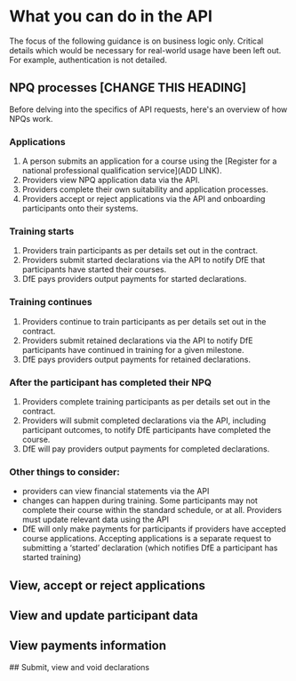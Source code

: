 # What you can do in the API

<div class="govuk-inset-text">
The focus of the following guidance is on business logic only. Critical details which would be necessary for real-world usage have been left out. For example, authentication is not detailed.
</div>

## NPQ processes [CHANGE THIS HEADING]

Before delving into the specifics of API requests, here's an overview of how NPQs work.

### Applications

1. A person submits an application for a course using the [Register for a national professional qualification service](ADD LINK).
2. Providers view NPQ application data via the API.
3. Providers complete their own suitability and application processes.
4. Providers accept or reject applications via the API and onboarding participants onto their systems. 

### Training starts

1. Providers train participants as per details set out in the contract.
2. Providers submit started declarations via the API to notify DfE that participants have started their courses.
3. DfE pays providers output payments for started declarations.

### Training continues

1. Providers continue to train participants as per details set out in the contract.
2. Providers submit retained declarations via the API to notify DfE participants have continued in training for a given milestone.
3. DfE pays providers output payments for retained declarations.

### After the participant has completed their NPQ

1. Providers complete training participants as per details set out in the contract.
2. Providers will submit completed declarations via the API, including participant outcomes, to notify DfE participants have completed the course.
3. DfE will pay providers output payments for completed declarations. 

### Other things to consider: 

* providers can view financial statements via the API
* changes can happen during training. Some participants may not complete their course within the standard schedule, or at all. Providers must update relevant data using the API
* DfE will only make payments for participants if providers have accepted course applications. Accepting applications is a separate request to submitting a ‘started’ declaration (which notifies DfE a participant has started training)

## View, accept or reject applications

## View and update participant data

## View payments information 

## Submit, view and void declarations
